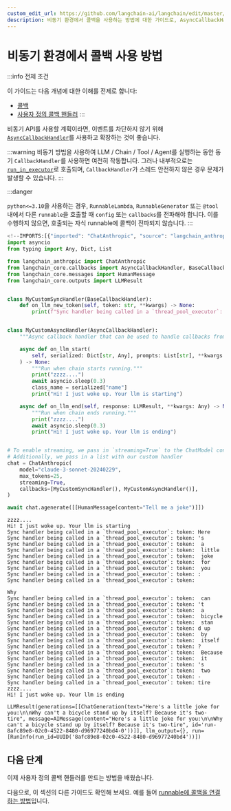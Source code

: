 ```yaml
---
custom_edit_url: https://github.com/langchain-ai/langchain/edit/master/docs/docs/how_to/callbacks_async.ipynb
description: 비동기 환경에서 콜백을 사용하는 방법에 대한 가이드로, AsyncCallbackHandler의 활용 및 주의사항을 설명합니다.
---
```


# 비동기 환경에서 콜백 사용 방법

:::info 전제 조건

이 가이드는 다음 개념에 대한 이해를 전제로 합니다:

- [콜백](/docs/concepts/#callbacks)
- [사용자 정의 콜백 핸들러](/docs/how_to/custom_callbacks)
:::

비동기 API를 사용할 계획이라면, 이벤트를 차단하지 않기 위해 [`AsyncCallbackHandler`](https://api.python.langchain.com/en/latest/callbacks/langchain_core.callbacks.base.AsyncCallbackHandler.html)를 사용하고 확장하는 것이 좋습니다.

:::warning
비동기 방법을 사용하여 LLM / Chain / Tool / Agent를 실행하는 동안 동기 `CallbackHandler`를 사용하면 여전히 작동합니다. 그러나 내부적으로는 [`run_in_executor`](https://docs.python.org/3/library/asyncio-eventloop.html#asyncio.loop.run_in_executor)로 호출되며, `CallbackHandler`가 스레드 안전하지 않은 경우 문제가 발생할 수 있습니다.
:::

:::danger

`python<=3.10`을 사용하는 경우, `RunnableLambda`, `RunnableGenerator` 또는 `@tool` 내에서 다른 `runnable`을 호출할 때 `config` 또는 `callbacks`를 전파해야 합니다. 이를 수행하지 않으면,
호출되는 자식 runnable에 콜백이 전파되지 않습니다.
:::

```python
<!--IMPORTS:[{"imported": "ChatAnthropic", "source": "langchain_anthropic", "docs": "https://api.python.langchain.com/en/latest/chat_models/langchain_anthropic.chat_models.ChatAnthropic.html", "title": "How to use callbacks in async environments"}, {"imported": "AsyncCallbackHandler", "source": "langchain_core.callbacks", "docs": "https://api.python.langchain.com/en/latest/callbacks/langchain_core.callbacks.base.AsyncCallbackHandler.html", "title": "How to use callbacks in async environments"}, {"imported": "BaseCallbackHandler", "source": "langchain_core.callbacks", "docs": "https://api.python.langchain.com/en/latest/callbacks/langchain_core.callbacks.base.BaseCallbackHandler.html", "title": "How to use callbacks in async environments"}, {"imported": "HumanMessage", "source": "langchain_core.messages", "docs": "https://api.python.langchain.com/en/latest/messages/langchain_core.messages.human.HumanMessage.html", "title": "How to use callbacks in async environments"}, {"imported": "LLMResult", "source": "langchain_core.outputs", "docs": "https://api.python.langchain.com/en/latest/outputs/langchain_core.outputs.llm_result.LLMResult.html", "title": "How to use callbacks in async environments"}]-->
import asyncio
from typing import Any, Dict, List

from langchain_anthropic import ChatAnthropic
from langchain_core.callbacks import AsyncCallbackHandler, BaseCallbackHandler
from langchain_core.messages import HumanMessage
from langchain_core.outputs import LLMResult


class MyCustomSyncHandler(BaseCallbackHandler):
    def on_llm_new_token(self, token: str, **kwargs) -> None:
        print(f"Sync handler being called in a `thread_pool_executor`: token: {token}")


class MyCustomAsyncHandler(AsyncCallbackHandler):
    """Async callback handler that can be used to handle callbacks from langchain."""

    async def on_llm_start(
        self, serialized: Dict[str, Any], prompts: List[str], **kwargs: Any
    ) -> None:
        """Run when chain starts running."""
        print("zzzz....")
        await asyncio.sleep(0.3)
        class_name = serialized["name"]
        print("Hi! I just woke up. Your llm is starting")

    async def on_llm_end(self, response: LLMResult, **kwargs: Any) -> None:
        """Run when chain ends running."""
        print("zzzz....")
        await asyncio.sleep(0.3)
        print("Hi! I just woke up. Your llm is ending")


# To enable streaming, we pass in `streaming=True` to the ChatModel constructor
# Additionally, we pass in a list with our custom handler
chat = ChatAnthropic(
    model="claude-3-sonnet-20240229",
    max_tokens=25,
    streaming=True,
    callbacks=[MyCustomSyncHandler(), MyCustomAsyncHandler()],
)

await chat.agenerate([[HumanMessage(content="Tell me a joke")]])
```

```output
zzzz....
Hi! I just woke up. Your llm is starting
Sync handler being called in a `thread_pool_executor`: token: Here
Sync handler being called in a `thread_pool_executor`: token: 's
Sync handler being called in a `thread_pool_executor`: token:  a
Sync handler being called in a `thread_pool_executor`: token:  little
Sync handler being called in a `thread_pool_executor`: token:  joke
Sync handler being called in a `thread_pool_executor`: token:  for
Sync handler being called in a `thread_pool_executor`: token:  you
Sync handler being called in a `thread_pool_executor`: token: :
Sync handler being called in a `thread_pool_executor`: token: 

Why
Sync handler being called in a `thread_pool_executor`: token:  can
Sync handler being called in a `thread_pool_executor`: token: 't
Sync handler being called in a `thread_pool_executor`: token:  a
Sync handler being called in a `thread_pool_executor`: token:  bicycle
Sync handler being called in a `thread_pool_executor`: token:  stan
Sync handler being called in a `thread_pool_executor`: token: d up
Sync handler being called in a `thread_pool_executor`: token:  by
Sync handler being called in a `thread_pool_executor`: token:  itself
Sync handler being called in a `thread_pool_executor`: token: ?
Sync handler being called in a `thread_pool_executor`: token:  Because
Sync handler being called in a `thread_pool_executor`: token:  it
Sync handler being called in a `thread_pool_executor`: token: 's
Sync handler being called in a `thread_pool_executor`: token:  two
Sync handler being called in a `thread_pool_executor`: token: -
Sync handler being called in a `thread_pool_executor`: token: tire
zzzz....
Hi! I just woke up. Your llm is ending
```


```output
LLMResult(generations=[[ChatGeneration(text="Here's a little joke for you:\n\nWhy can't a bicycle stand up by itself? Because it's two-tire", message=AIMessage(content="Here's a little joke for you:\n\nWhy can't a bicycle stand up by itself? Because it's two-tire", id='run-8afc89e8-02c0-4522-8480-d96977240bd4-0'))]], llm_output={}, run=[RunInfo(run_id=UUID('8afc89e8-02c0-4522-8480-d96977240bd4'))])
```


## 다음 단계

이제 사용자 정의 콜백 핸들러를 만드는 방법을 배웠습니다.

다음으로, 이 섹션의 다른 가이드도 확인해 보세요. 예를 들어 [runnable에 콜백을 연결하는 방법](/docs/how_to/callbacks_attach)입니다.